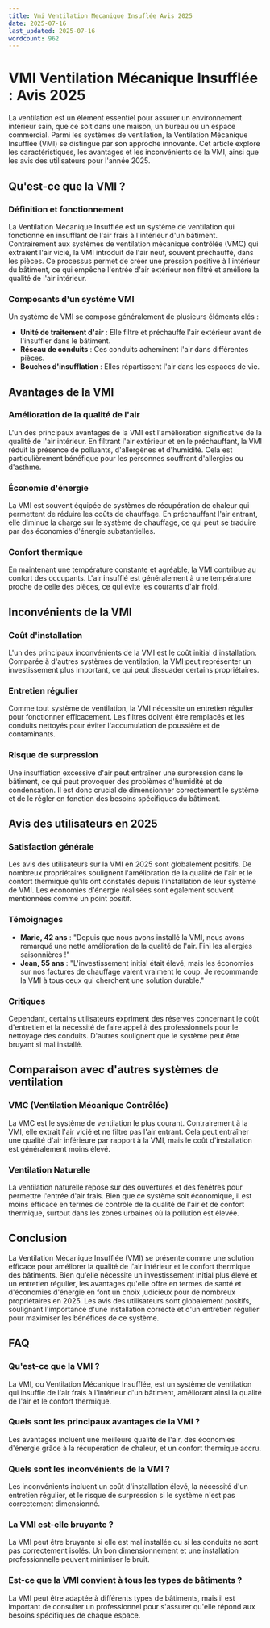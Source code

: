 ```yaml
---
title: Vmi Ventilation Mecanique Insuflée Avis 2025
date: 2025-07-16
last_updated: 2025-07-16
wordcount: 962
---
```


# VMI Ventilation Mécanique Insufflée : Avis 2025

La ventilation est un élément essentiel pour assurer un environnement intérieur sain, que ce soit dans une maison, un bureau ou un espace commercial. Parmi les systèmes de ventilation, la Ventilation Mécanique Insufflée (VMI) se distingue par son approche innovante. Cet article explore les caractéristiques, les avantages et les inconvénients de la VMI, ainsi que les avis des utilisateurs pour l'année 2025.

## Qu'est-ce que la VMI ?

### Définition et fonctionnement

La Ventilation Mécanique Insufflée est un système de ventilation qui fonctionne en insufflant de l'air frais à l'intérieur d'un bâtiment. Contrairement aux systèmes de ventilation mécanique contrôlée (VMC) qui extraient l'air vicié, la VMI introduit de l'air neuf, souvent préchauffé, dans les pièces. Ce processus permet de créer une pression positive à l'intérieur du bâtiment, ce qui empêche l'entrée d'air extérieur non filtré et améliore la qualité de l'air intérieur.

### Composants d'un système VMI

Un système de VMI se compose généralement de plusieurs éléments clés :

- **Unité de traitement d'air** : Elle filtre et préchauffe l'air extérieur avant de l'insuffler dans le bâtiment.
- **Réseau de conduits** : Ces conduits acheminent l'air dans différentes pièces.
- **Bouches d'insufflation** : Elles répartissent l'air dans les espaces de vie.

## Avantages de la VMI

### Amélioration de la qualité de l'air

L'un des principaux avantages de la VMI est l'amélioration significative de la qualité de l'air intérieur. En filtrant l'air extérieur et en le préchauffant, la VMI réduit la présence de polluants, d'allergènes et d'humidité. Cela est particulièrement bénéfique pour les personnes souffrant d'allergies ou d'asthme.

### Économie d'énergie

La VMI est souvent équipée de systèmes de récupération de chaleur qui permettent de réduire les coûts de chauffage. En préchauffant l'air entrant, elle diminue la charge sur le système de chauffage, ce qui peut se traduire par des économies d'énergie substantielles.

### Confort thermique

En maintenant une température constante et agréable, la VMI contribue au confort des occupants. L'air insufflé est généralement à une température proche de celle des pièces, ce qui évite les courants d'air froid.

## Inconvénients de la VMI

### Coût d'installation

L'un des principaux inconvénients de la VMI est le coût initial d'installation. Comparée à d'autres systèmes de ventilation, la VMI peut représenter un investissement plus important, ce qui peut dissuader certains propriétaires.

### Entretien régulier

Comme tout système de ventilation, la VMI nécessite un entretien régulier pour fonctionner efficacement. Les filtres doivent être remplacés et les conduits nettoyés pour éviter l'accumulation de poussière et de contaminants.

### Risque de surpression

Une insufflation excessive d'air peut entraîner une surpression dans le bâtiment, ce qui peut provoquer des problèmes d'humidité et de condensation. Il est donc crucial de dimensionner correctement le système et de le régler en fonction des besoins spécifiques du bâtiment.

## Avis des utilisateurs en 2025

### Satisfaction générale

Les avis des utilisateurs sur la VMI en 2025 sont globalement positifs. De nombreux propriétaires soulignent l'amélioration de la qualité de l'air et le confort thermique qu'ils ont constatés depuis l'installation de leur système de VMI. Les économies d'énergie réalisées sont également souvent mentionnées comme un point positif.

### Témoignages

- **Marie, 42 ans** : "Depuis que nous avons installé la VMI, nous avons remarqué une nette amélioration de la qualité de l'air. Fini les allergies saisonnières !"
- **Jean, 55 ans** : "L'investissement initial était élevé, mais les économies sur nos factures de chauffage valent vraiment le coup. Je recommande la VMI à tous ceux qui cherchent une solution durable."

### Critiques

Cependant, certains utilisateurs expriment des réserves concernant le coût d'entretien et la nécessité de faire appel à des professionnels pour le nettoyage des conduits. D'autres soulignent que le système peut être bruyant si mal installé.

## Comparaison avec d'autres systèmes de ventilation

### VMC (Ventilation Mécanique Contrôlée)

La VMC est le système de ventilation le plus courant. Contrairement à la VMI, elle extrait l'air vicié et ne filtre pas l'air entrant. Cela peut entraîner une qualité d'air inférieure par rapport à la VMI, mais le coût d'installation est généralement moins élevé.

### Ventilation Naturelle

La ventilation naturelle repose sur des ouvertures et des fenêtres pour permettre l'entrée d'air frais. Bien que ce système soit économique, il est moins efficace en termes de contrôle de la qualité de l'air et de confort thermique, surtout dans les zones urbaines où la pollution est élevée.

## Conclusion

La Ventilation Mécanique Insufflée (VMI) se présente comme une solution efficace pour améliorer la qualité de l'air intérieur et le confort thermique des bâtiments. Bien qu'elle nécessite un investissement initial plus élevé et un entretien régulier, les avantages qu'elle offre en termes de santé et d'économies d'énergie en font un choix judicieux pour de nombreux propriétaires en 2025. Les avis des utilisateurs sont globalement positifs, soulignant l'importance d'une installation correcte et d'un entretien régulier pour maximiser les bénéfices de ce système.

## FAQ

### Qu'est-ce que la VMI ?

La VMI, ou Ventilation Mécanique Insufflée, est un système de ventilation qui insuffle de l'air frais à l'intérieur d'un bâtiment, améliorant ainsi la qualité de l'air et le confort thermique.

### Quels sont les principaux avantages de la VMI ?

Les avantages incluent une meilleure qualité de l'air, des économies d'énergie grâce à la récupération de chaleur, et un confort thermique accru.

### Quels sont les inconvénients de la VMI ?

Les inconvénients incluent un coût d'installation élevé, la nécessité d'un entretien régulier, et le risque de surpression si le système n'est pas correctement dimensionné.

### La VMI est-elle bruyante ?

La VMI peut être bruyante si elle est mal installée ou si les conduits ne sont pas correctement isolés. Un bon dimensionnement et une installation professionnelle peuvent minimiser le bruit.

### Est-ce que la VMI convient à tous les types de bâtiments ?

La VMI peut être adaptée à différents types de bâtiments, mais il est important de consulter un professionnel pour s'assurer qu'elle répond aux besoins spécifiques de chaque espace.